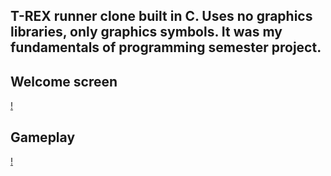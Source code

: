 ## T-REX runner clone built in C. Uses no graphics libraries, only graphics symbols. It was my fundamentals of programming semester project.
## Welcome screen
[!](snap-1.png)
## Gameplay
[!](snap-2.png)

